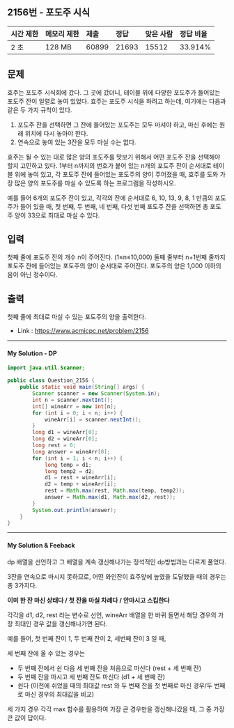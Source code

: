 ## 2156번 - 포도주 시식

| 시간 제한 | 메모리 제한 | 제출  | 정답  | 맞은 사람 | 정답 비율 |
| :-------- | :---------- | :---- | :---- | :-------- | :-------- |
| 2 초      | 128 MB      | 60899 | 21693 | 15512     | 33.914%   |

## 문제

효주는 포도주 시식회에 갔다. 그 곳에 갔더니, 테이블 위에 다양한 포도주가 들어있는 포도주 잔이 일렬로 놓여 있었다. 효주는 포도주 시식을 하려고 하는데, 여기에는 다음과 같은 두 가지 규칙이 있다.

1. 포도주 잔을 선택하면 그 잔에 들어있는 포도주는 모두 마셔야 하고, 마신 후에는 원래 위치에 다시 놓아야 한다.
2. 연속으로 놓여 있는 3잔을 모두 마실 수는 없다.

효주는 될 수 있는 대로 많은 양의 포도주를 맛보기 위해서 어떤 포도주 잔을 선택해야 할지 고민하고 있다. 1부터 n까지의 번호가 붙어 있는 n개의 포도주 잔이 순서대로 테이블 위에 놓여 있고, 각 포도주 잔에 들어있는 포도주의 양이 주어졌을 때, 효주를 도와 가장 많은 양의 포도주를 마실 수 있도록 하는 프로그램을 작성하시오. 

예를 들어 6개의 포도주 잔이 있고, 각각의 잔에 순서대로 6, 10, 13, 9, 8, 1 만큼의 포도주가 들어 있을 때, 첫 번째, 두 번째, 네 번째, 다섯 번째 포도주 잔을 선택하면 총 포도주 양이 33으로 최대로 마실 수 있다.

## 입력

첫째 줄에 포도주 잔의 개수 n이 주어진다. (1≤n≤10,000) 둘째 줄부터 n+1번째 줄까지 포도주 잔에 들어있는 포도주의 양이 순서대로 주어진다. 포도주의 양은 1,000 이하의 음이 아닌 정수이다.

## 출력

첫째 줄에 최대로 마실 수 있는 포도주의 양을 출력한다.



- Link : https://www.acmicpc.net/problem/2156

---

#### My Solution -  DP

```Java
import java.util.Scanner;

public class Question_2156 {
    public static void main(String[] args) {
        Scanner scanner = new Scanner(System.in);
        int n = scanner.nextInt();
        int[] wineArr = new int[n];
        for (int i = 0; i < n; i++) {
            wineArr[i] = scanner.nextInt();
        }
        long d1 = wineArr[0];
        long d2 = wineArr[0];
        long rest = 0;
        long answer = wineArr[0];
        for (int i = 1; i < n; i++) {
            long temp = d1;
            long temp2 = d2;
            d1 = rest + wineArr[i];
            d2 = temp + wineArr[i];
            rest = Math.max(rest, Math.max(temp, temp2));
            answer = Math.max(d1, Math.max(d2, rest));
        }
        System.out.println(answer);
    }
}

```

---

#### My Solution & Feeback

dp 배열을 선언하고 그 배열을 계속 갱신해나가는 정석적인 dp방법과는 다르게 풀었다.

3잔을 연속으로 마시지 못하므로, 어떤 와인잔이 효주앞에 높였을 도달했을 때의 경우는 총 3가지다.

**이미 한 잔 마신 상태다 / 첫 잔을 마실 차례다 / 안마시고 스킵한다**

각각을 d1, d2, rest 라는 변수로 선언, wineArr 배열을 한 바퀴 돌면서 해당 경우의 가장 최대인 경우 값을 갱신해나가면 된다.

예를 들어, 첫 번째 잔이 1, 두 번째 잔이 2, 세번째 잔이 3 일 때,

세 번째 잔에 올 수 있는 경우는

- 두 번째 잔에서 쉰 다음 세 번째 잔을 처음으로 마신다 (rest + 세 번째 잔)
- 두 번째 잔을 마시고 세 번째 잔도 마신다 (d1 + 세 번째 잔)
- 쉰다 (이전에 쉬었을 때의 최대값 rest 와 두 번째 잔을 첫 번째로 마신 경우/두 번째로 마신 경우의 최대값을 비교)

세 가지 경우 각각 max 함수를 활용하여 가장 큰 경우만을 갱신해나갔을 때, 그 중 가장 큰 값이 답이다.